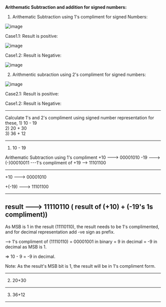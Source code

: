 **Arithematic Subtraction and addition for signed numbers:**

1. Arithematic Subtraction using 1's compliment for signed Numbers:
   
![image](https://github.com/pavankumarka/RISCV-Hardware_Design_Program_by_VSD/assets/22821014/4516c115-4c03-4bfe-bad9-6507ae5b5aaa)

Case1.1: Result is positive:

![image](https://github.com/pavankumarka/RISCV-Hardware_Design_Program_by_VSD/assets/22821014/118f01a1-8c0e-43b1-aa46-368d03093d77)

Case1.2: Result is Negative: 

![image](https://github.com/pavankumarka/RISCV-Hardware_Design_Program_by_VSD/assets/22821014/d07eaa7a-99e6-49ee-9b29-f7085a386f86)


2. Arithmentic subraction using 2's compliment for signed numbers:

![image](https://github.com/pavankumarka/RISCV-Hardware_Design_Program_by_VSD/assets/22821014/155e8300-df26-4aee-88a4-8686895dbf1b)

Case2.1: Result is positive:



Case1.2: Result is Negative:



------------------------------------------------------------------------------------------------------------------------------------------
Calculate 1's and 2's compliment using signed number representation for these, 
    1) 10 - 19        
    2) 20 + 30        
    3) 36 + 12
    
------------------------------------------------------------------------------
1) 10 - 19

Arithematic Subtraction using 1's compliment
  +10 --->    00001010
  -19 ---> (-)00010011  ---1's compliment of +19 -->   11101100

-----------------------------------
  +10    --->   00001010
  
  +(-19) --->   11101100
    
  -----------------------
  result --->   11110110   ( result of (+10) + (-19's 1s compliment))
  -----------------------
  As MSB is 1 in the result (11110110), the result needs to be 1's complimented,
  and for decimal representation add -ve sign as prefix.

  --> 1's compliment of (11110110) = 00001001 in binary = 9 in decimal = -9 in decimal as MSB is 1.

  => 10 - 9 = -9 in decimal.
  
  Note: As the result's MSB bit is 1, the result will be in 1's compliment form.

------------------------------------------------------------------------------
2) 20+30

------------------------------------------------------------------------------
3) 36+12

------------------------------------------------------------------------------
